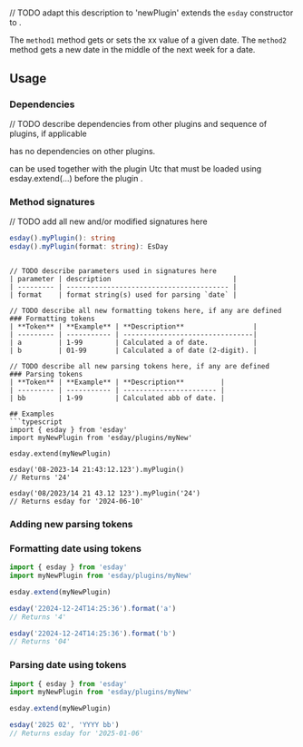 # <NewPluginName>

// TODO adapt this description to 'newPlugin'
<NewPluginName> extends the `esday` constructor to <what-is-the-purpose-of-this-plugin>.

The `method1` method gets or sets the xx value of a given date.
The `method2` method gets a new date in the middle of the next week for a date.

## Usage

### Dependencies
// TODO describe dependencies from other plugins and sequence of plugins, if applicable

<NewPluginName> has no dependencies on other plugins.

<NewPluginName> can be used together with the plugin Utc that must be loaded using esday.extend(...) before the plugin <NewPluginName>.

### Method signatures
// TODO add all new and/or modified signatures here
```typescript
esday().myPlugin(): string
esday().myPlugin(format: string): EsDay
```
```

// TODO describe parameters used in signatures here
| parameter | description                              |
| --------- | ---------------------------------------- |
| format    | format string(s) used for parsing `date` |

// TODO describe all new formatting tokens here, if any are defined
### Formatting tokens
| **Token** | **Example** | **Description**                 |
| --------- | ----------- | --------------------------------|
| a         | 1-99        | Calculated a of date.           |
| b         | 01-99       | Calculated a of date (2-digit). |

// TODO describe all new parsing tokens here, if any are defined
### Parsing tokens
| **Token** | **Example** | **Description**         |
| --------- | ----------- | ----------------------- |
| bb        | 1-99        | Calculated abb of date. |

## Examples
```typescript
import { esday } from 'esday'
import myNewPlugin from 'esday/plugins/myNew'

esday.extend(myNewPlugin)

esday('08-2023-14 21:43:12.123').myPlugin()
// Returns '24'

esday('08/2023/14 21 43.12 123').myPlugin('24')
// Returns esday for '2024-06-10'
```

### Adding new parsing tokens

### Formatting date using <NewPluginName> tokens
```typescript
import { esday } from 'esday'
import myNewPlugin from 'esday/plugins/myNew'

esday.extend(myNewPlugin)

esday('22024-12-24T14:25:36').format('a')
// Returns '4'

esday('22024-12-24T14:25:36').format('b')
// Returns '04'
```

### Parsing date using <NewPluginName> tokens
```typescript
import { esday } from 'esday'
import myNewPlugin from 'esday/plugins/myNew'

esday.extend(myNewPlugin)

esday('2025 02', 'YYYY bb')
// Returns esday for '2025-01-06'
```
